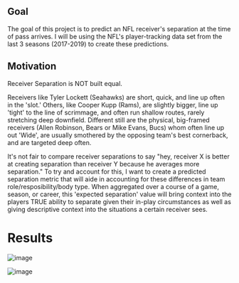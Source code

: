 ## Goal

The goal of this project is to predict an NFL receiver's separation at the time of pass arrives. I will be using the NFL's player-tracking data set from the last 3 seasons (2017-2019) to create these predictions.

## Motivation

Receiver Separation is NOT built equal.

Receivers like Tyler Lockett (Seahawks) are short, quick, and line up often in the 'slot.' Others, like Cooper Kupp (Rams), are slightly bigger, line up 'tight' to the line of scrimmage, and often run shallow routes, rarely stretching deep downfield. Different still are the physical, big-framed receivers (Allen Robinson, Bears or Mike Evans, Bucs) whom  often line up out 'Wide',  are usually smothered by the opposing team's best cornerback, and are targeted deep often. 

It's not fair to compare receiver separations to say "hey, receiver X is better at creating separation than receiver Y because he averages more separation." To try and account for this, I want to create a predicted separation metric that will aide in accounting for these differences in team role/resposibility/body type. When aggregated over a course of a game, season, or career, this 'expected separation' value will bring context into the players TRUE ability to separate given their in-play circumstances as well as giving descriptive context into the situations a certain receiver sees. 

# Results

![image](https://user-images.githubusercontent.com/66449877/88740284-998be780-d0f1-11ea-9ef9-e9d041b78f0b.png)

![image](https://user-images.githubusercontent.com/66449877/88740020-e9b67a00-d0f0-11ea-96b2-07f27c29645f.png)
